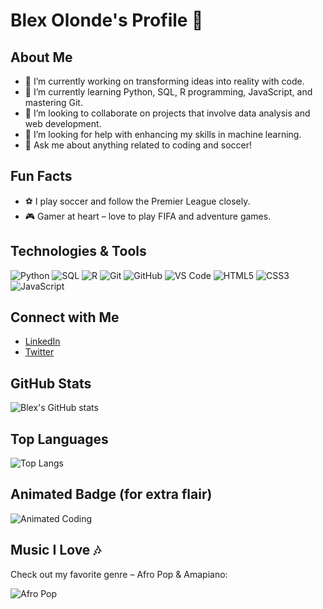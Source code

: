 # Blex Olonde's Profile 👋

## About Me

- 🔭 I’m currently working on transforming ideas into reality with code.
- 🌱 I’m currently learning Python, SQL, R programming, JavaScript, and mastering Git.
- 👯 I’m looking to collaborate on projects that involve data analysis and web development.
- 🤔 I’m looking for help with enhancing my skills in machine learning.
- 💬 Ask me about anything related to coding and soccer!

## Fun Facts

- ⚽ I play soccer and follow the Premier League closely.
- 🎮 Gamer at heart – love to play FIFA and adventure games.

## Technologies & Tools

![Python](https://img.shields.io/badge/Python-3776AB?style=flat-square&logo=python&logoColor=white)
![SQL](https://img.shields.io/badge/SQL-4479A1?style=flat-square&logo=postgresql&logoColor=white)
![R](https://img.shields.io/badge/R-276DC3?style=flat-square&logo=r&logoColor=white)
![Git](https://img.shields.io/badge/Git-F05032?style=flat-square&logo=git&logoColor=white)
![GitHub](https://img.shields.io/badge/GitHub-181717?style=flat-square&logo=github&logoColor=white)
![VS Code](https://img.shields.io/badge/VS%20Code-007ACC?style=flat-square&logo=visual-studio-code&logoColor=white)
![HTML5](https://img.shields.io/badge/HTML5-E34F26?style=flat-square&logo=html5&logoColor=white)
![CSS3](https://img.shields.io/badge/CSS3-1572B6?style=flat-square&logo=css3&logoColor=white)
![JavaScript](https://img.shields.io/badge/JavaScript-F7DF1E?style=flat-square&logo=javascript&logoColor=black)

## Connect with Me

- [LinkedIn](https://www.linkedin.com)
- [Twitter](https://www.twitter.com)

## GitHub Stats

![Blex's GitHub stats](https://github-readme-stats.vercel.app/api?username=BlexOlonde&show_icons=true&count_private=true&hide_title=true)

## Top Languages

![Top Langs](https://github-readme-stats.vercel.app/api/top-langs/?username=BlexOlonde&layout=compact)

## Animated Badge (for extra flair)
![Animated Coding](https://media.giphy.com/media/3o7qD2sZbKmbsGVuoE/giphy.gif)

## Music I Love 🎶

Check out my favorite genre – Afro Pop & Amapiano:

![Afro Pop](https://media.giphy.com/media/12bGxkKN2w3oRm/giphy.gif)
